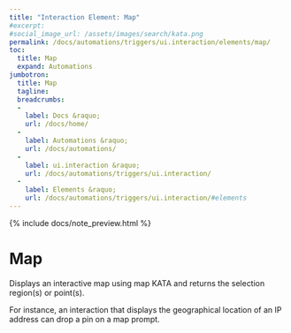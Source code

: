 ```yaml
---
title: "Interaction Element: Map"
#excerpt: 
#social_image_url: /assets/images/search/kata.png
permalink: /docs/automations/triggers/ui.interaction/elements/map/
toc:
  title: Map
  expand: Automations
jumbotron:
  title: Map
  tagline: 
  breadcrumbs:
  -
    label: Docs &raquo;
    url: /docs/home/
  -
    label: Automations &raquo;
    url: /docs/automations/
  -
    label: ui.interaction &raquo;
    url: /docs/automations/triggers/ui.interaction/
  -
    label: Elements &raquo;
    url: /docs/automations/triggers/ui.interaction/#elements
---
```


{% include docs/note_preview.html %}

# Map

Displays an interactive map using map KATA and returns the selection region(s) or point(s).

For instance, an interaction that displays the geographical location of an IP address can drop a pin on a map prompt.


